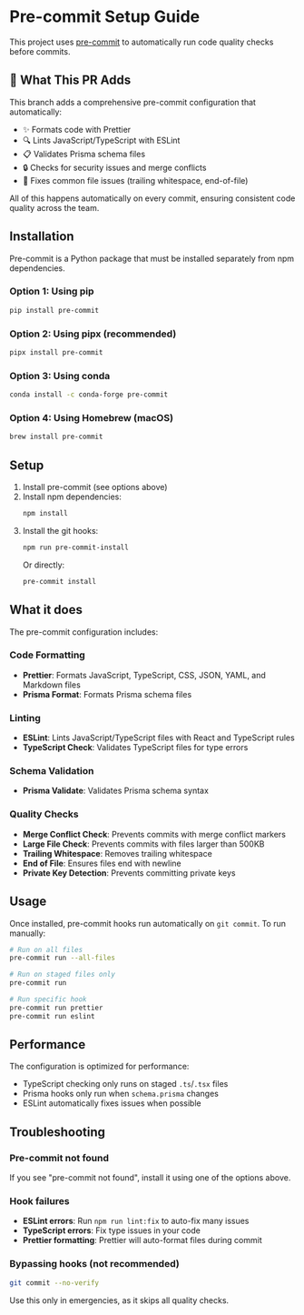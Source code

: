 # Pre-commit Setup Guide

This project uses [pre-commit](https://pre-commit.com/) to automatically run code quality checks before commits.

## 🎯 What This PR Adds

This branch adds a comprehensive pre-commit configuration that automatically:

-   ✨ Formats code with Prettier
-   🔍 Lints JavaScript/TypeScript with ESLint
-   📋 Validates Prisma schema files
-   🔒 Checks for security issues and merge conflicts
-   🧹 Fixes common file issues (trailing whitespace, end-of-file)

All of this happens automatically on every commit, ensuring consistent code quality across the team.

## Installation

Pre-commit is a Python package that must be installed separately from npm dependencies.

### Option 1: Using pip

```bash
pip install pre-commit
```

### Option 2: Using pipx (recommended)

```bash
pipx install pre-commit
```

### Option 3: Using conda

```bash
conda install -c conda-forge pre-commit
```

### Option 4: Using Homebrew (macOS)

```bash
brew install pre-commit
```

## Setup

1. Install pre-commit (see options above)
2. Install npm dependencies:
    ```bash
    npm install
    ```
3. Install the git hooks:
    ```bash
    npm run pre-commit-install
    ```
    Or directly:
    ```bash
    pre-commit install
    ```

## What it does

The pre-commit configuration includes:

### Code Formatting

-   **Prettier**: Formats JavaScript, TypeScript, CSS, JSON, YAML, and Markdown files
-   **Prisma Format**: Formats Prisma schema files

### Linting

-   **ESLint**: Lints JavaScript/TypeScript files with React and TypeScript rules
-   **TypeScript Check**: Validates TypeScript files for type errors

### Schema Validation

-   **Prisma Validate**: Validates Prisma schema syntax

### Quality Checks

-   **Merge Conflict Check**: Prevents commits with merge conflict markers
-   **Large File Check**: Prevents commits with files larger than 500KB
-   **Trailing Whitespace**: Removes trailing whitespace
-   **End of File**: Ensures files end with newline
-   **Private Key Detection**: Prevents committing private keys

## Usage

Once installed, pre-commit hooks run automatically on `git commit`. To run manually:

```bash
# Run on all files
pre-commit run --all-files

# Run on staged files only
pre-commit run

# Run specific hook
pre-commit run prettier
pre-commit run eslint
```

## Performance

The configuration is optimized for performance:

-   TypeScript checking only runs on staged `.ts`/`.tsx` files
-   Prisma hooks only run when `schema.prisma` changes
-   ESLint automatically fixes issues when possible

## Troubleshooting

### Pre-commit not found

If you see "pre-commit not found", install it using one of the options above.

### Hook failures

-   **ESLint errors**: Run `npm run lint:fix` to auto-fix many issues
-   **TypeScript errors**: Fix type issues in your code
-   **Prettier formatting**: Prettier will auto-format files during commit

### Bypassing hooks (not recommended)

```bash
git commit --no-verify
```

Use this only in emergencies, as it skips all quality checks.
